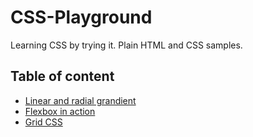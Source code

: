 # CSS-Playground
Learning CSS by trying it.
Plain HTML and CSS samples.

## Table of content

* [Linear and radial grandient](gradient.md)
* [Flexbox in action](flexbox.md)
* [Grid CSS](grid.md)